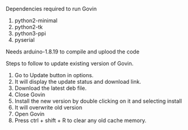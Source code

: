 Dependencies required to run Govin
1. python2-minimal
2. python2-tk
3. python3-ppi
4. pyserial
   
Needs arduino-1.8.19 to compile and uplood the code

Steps to follow to update existing version of Govin.
1. Go to Update button in options. 
2. ⁠It will display the update status and download link. 
3. ⁠Download the latest deb file. 
4. ⁠Close Govin 
5. ⁠Install the new version by double clicking on it and selecting install 
6. ⁠It will overwrite old version
7. Open Govin
8. Press ctrl + shift + R to clear any old cache memory.
